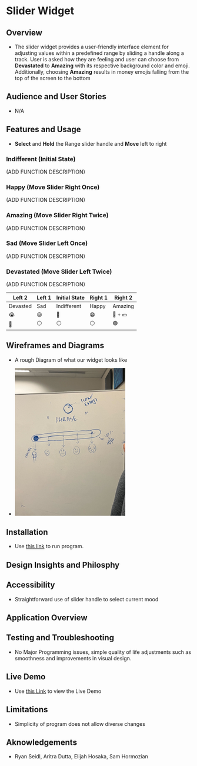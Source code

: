 # Slider Widget

## Overview
- The slider widget provides a user-friendly interface element for adjusting values within a predefined range by sliding a handle along a track. User is asked how they are feeling and user can choose from **Devastated** to **Amazing** with its respective background color and emoji. Additionally, choosing **Amazing** results in money emojis falling from the top of the screen to the bottom

## Audience and User Stories

- N/A

## Features and Usage

- **Select** and **Hold** the Range slider handle and **Move** left to right

### Indifferent (Initial State)
(ADD FUNCTION DESCRIPTION)
### Happy (Move Slider Right Once)
(ADD FUNCTION DESCRIPTION)
### Amazing (Move Slider Right Twice)
(ADD FUNCTION DESCRIPTION)
### Sad (Move Slider Left Once)
(ADD FUNCTION DESCRIPTION)
### Devastated (Move Slider Left Twice)
(ADD FUNCTION DESCRIPTION)
                                                     

| Left 2 | Left 1 | Initial State | Right 1 | Right 2  |                   
|----------|----------|----------|----------|----------|
|    Devasted |    Sad|    Indifferent |    Happy |    Amazing |
|      😭  |    😢  |    🫤          |    😁    |    🤣 + 💵|
|    🔵 |   ⚪️ |     ⚪️ |     ⚪️ |    🟢 |

## Wireframes and Diagrams

- A rough Diagram of what our widget looks like
  
- <img src="images/IMG_6194.jpg" alt="wireframe" width="300"/>

## Installation
- Use [this link](https://html-preview.github.io/?url=https://github.com/cse110-sp24-group18/warmup-exercise/blob/slider-full-implementation/slider/slider-widget.html) to run program.

## Design Insights and Philosphy

## Accessibility

- Straightforward use of slider handle to select current mood

## Application Overview

## Testing and Troubleshooting
- No Major Programming issues, simple quality of life adjustments such as smoothness and improvements in visual design.

## Live Demo

-  Use [this Link](https://youtu.be/HsndNf12wpM) to view the Live Demo

## Limitations

- Simplicity of program does not allow diverse changes

## Aknowledgements

- Ryan Seidl, Aritra Dutta, Elijah Hosaka, Sam Hormozian

 

